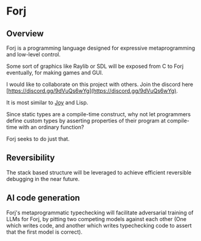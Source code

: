 # Forj

## Overview

Forj is a programming language designed for expressive metaprogramming and low-level control.

Some sort of graphics like Raylib or SDL will be exposed from C to Forj eventually, for making games and GUI.

I would like to collaborate on this project with others.  Join the discord here [https://discord.gg/9dVuQs6wYg](https://discord.gg/9dVuQs6wYg).

It is most similar to [Joy](https://github.com/Wodan58/Joy) and Lisp.

Since static types are a compile-time construct, why not let programmers define custom types by asserting properties of their program at compile-time with an ordinary function?

Forj seeks to do just that.

## Reversibility

The stack based structure will be leveraged to achieve efficient reversible debugging in the near future.

## AI code generation

Forj's metaprogrammatic typechecking will facilitate adversarial training of LLMs for Forj, by pitting two competing models against each other (One which writes code, and another which writes typechecking code to assert that the first model is correct).
